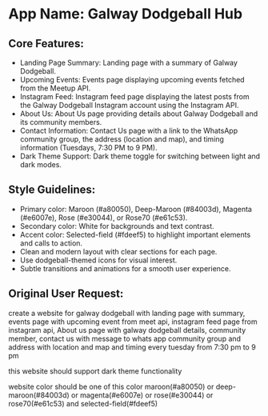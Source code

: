 # **App Name**: Galway Dodgeball Hub

## Core Features:

- Landing Page Summary: Landing page with a summary of Galway Dodgeball.
- Upcoming Events: Events page displaying upcoming events fetched from the Meetup API.
- Instagram Feed: Instagram feed page displaying the latest posts from the Galway Dodgeball Instagram account using the Instagram API.
- About Us: About Us page providing details about Galway Dodgeball and its community members.
- Contact Information: Contact Us page with a link to the WhatsApp community group, the address (location and map), and timing information (Tuesdays, 7:30 PM to 9 PM).
- Dark Theme Support: Dark theme toggle for switching between light and dark modes.

## Style Guidelines:

- Primary color: Maroon (#a80050), Deep-Maroon (#84003d), Magenta (#e6007e), Rose (#e30044), or Rose70 (#e61c53).
- Secondary color: White for backgrounds and text contrast.
- Accent color: Selected-field (#fdeef5) to highlight important elements and calls to action.
- Clean and modern layout with clear sections for each page.
- Use dodgeball-themed icons for visual interest.
- Subtle transitions and animations for a smooth user experience.

## Original User Request:
create a website for galway dodgeball with landing page with summary, 
events page with upcoming event from meet api, instagram feed page from instagram api, About us page with galway dodgeball details, community member, contact us with message to whats app community group and address with location and map and timing every tuesday from 7:30 pm to 9 pm

this website should support dark theme functionality

website color should be one of this color maroon(#a80050) or deep-maroon(#84003d) or magenta(#e6007e) or rose(#e30044) or rose70(#e61c53) and selected-field(#fdeef5)
  